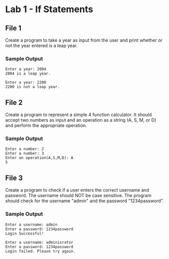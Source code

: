 # Lab 1 - If Statements
## File 1
Create a program to take a year as input from the user and print whether or not the year entered is a leap year.
### Sample Output
```
Enter a year: 2004
2004 is a leap year.

Enter a year: 2200
2200 is not a leap year.
```

## File 2

Create a program to represent a simple 4 function calculator. It should accept two numbers as input and an operation as a string (A, S, M, or D) and perform the appropriate operation.
### Sample Output
```
Enter a number: 2
Enter a number: 3
Enter an operation(A,S,M,D): A
5
```

## File 3

Create a program to check if a user enters the correct username and password. The username should NOT be case sensitive. The program should check for the username "admin" and the password "1234password".

### Sample Output
```
Enter a username: admin
Enter a password: 1234password
Login Successful!

Enter a username: adminisrator
Enter a password: 1234password
Login failed. Please try again.
```
